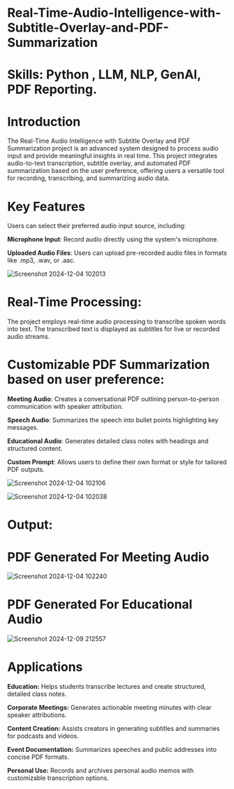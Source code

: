 # Real-Time-Audio-Intelligence-with-Subtitle-Overlay-and-PDF-Summarization

# Skills: Python , LLM, NLP, GenAI, PDF Reporting.

# Introduction 

The Real-Time Audio Intelligence with Subtitle Overlay and PDF Summarization project is an advanced system designed to process audio input and provide meaningful insights in real time. This project integrates audio-to-text transcription, subtitle overlay, and automated PDF summarization based on the user preference, offering users a versatile tool for recording, transcribing, and summarizing audio data.

# Key Features
Users can select their preferred audio input source, including:

**Microphone Input**: Record audio directly using the system's microphone.

**Uploaded Audio Files**: Users can upload pre-recorded audio files in formats like .mp3, .wav, or .aac.



![Screenshot 2024-12-04 102013](https://github.com/user-attachments/assets/39702b86-1ce6-4567-b9a9-d827de0fce3b)



# Real-Time Processing:

The project employs real-time audio processing to transcribe spoken words into text.
The transcribed text is displayed as subtitles for live or recorded audio streams.

# Customizable PDF Summarization based on user preference: 
**Meeting Audio**: Creates a conversational PDF outlining person-to-person communication with speaker attribution.

**Speech Audio**: Summarizes the speech into bullet points highlighting key messages.

**Educational Audio**: Generates detailed class notes with headings and structured content.

**Custom Prompt**: Allows users to define their own format or style for tailored PDF outputs.

![Screenshot 2024-12-04 102106](https://github.com/user-attachments/assets/40eafcdb-b203-4d69-ae4a-fd5bf84ca24e)

![Screenshot 2024-12-04 102038](https://github.com/user-attachments/assets/ad4acfa6-21cd-49a0-aeac-964899d750ce)



# Output:
# PDF Generated For Meeting Audio

![Screenshot 2024-12-04 102240](https://github.com/user-attachments/assets/266e67a8-3d32-43b4-b9de-ba77e0cec349)

# PDF Generated For Educational Audio

![Screenshot 2024-12-09 212557](https://github.com/user-attachments/assets/871e830f-fa0f-47bb-bc6a-8b84ebceac64)


# Applications

**Education:** Helps students transcribe lectures and create structured, detailed class notes.

**Corporate Meetings:** Generates actionable meeting minutes with clear speaker attributions.

**Content Creation:** Assists creators in generating subtitles and summaries for podcasts and videos.

**Event Documentation:** Summarizes speeches and public addresses into concise PDF formats.

**Personal Use:** Records and archives personal audio memos with customizable transcription options.
